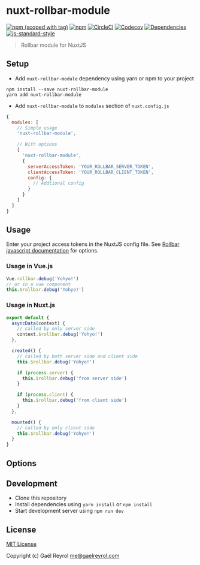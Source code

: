 # nuxt-rollbar-module

[![npm (scoped with tag)](https://img.shields.io/npm/v/nuxt-rollbar-module/latest.svg?style=flat-square)](https://npmjs.com/package/nuxt-rollbar-module)
[![npm](https://img.shields.io/npm/dt/nuxt-rollbar-module.svg?style=flat-square)](https://npmjs.com/package/nuxt-rollbar-module)
[![CircleCI](https://img.shields.io/circleci/project/github/Zevran/nuxt-rollbar-module.svg?style=flat-square)](https://circleci.com/gh/gaelreyrol/nuxt-rollbar-module)
[![Codecov](https://img.shields.io/codecov/c/github/Zevran/nuxt-rollbar-module.svg?style=flat-square)](https://codecov.io/gh/gaelreyrol/nuxt-rollbar-module)
[![Dependencies](https://david-dm.org/Zevran/nuxt-rollbar-module/status.svg?style=flat-square)](https://david-dm.org/gaelreyrol/nuxt-rollbar-module)
[![js-standard-style](https://img.shields.io/badge/code_style-standard-brightgreen.svg?style=flat-square)](http://standardjs.com)

> Rollbar module for NuxtJS

## Setup

- Add `nuxt-rollbar-module` dependency using yarn or npm to your project

```shell
npm install --save nuxt-rollbar-module
yarn add nuxt-rollbar-module
```

- Add `nuxt-rollbar-module` to `modules` section of `nuxt.config.js`

```js
{
  modules: [
    // Simple usage
    'nuxt-rollbar-module',

    // With options
    [
      'nuxt-rollbar-module',
      {
        serverAccessToken: 'YOUR_ROLLBAR_SERVER_TOKEN',
        clientAccessToken: 'YOUR_ROLLBAR_CLIENT_TOKEN',
        config: {
          // Addtional config
        }
      }
    ]
  ]
}
```

## Usage

Enter your project access tokens in the NuxtJS config file.
See [Rollbar javascript documentation](https://rollbar.com/docs/notifier/rollbar.js/) for options.

### Usage in Vue.js

```js
Vue.rollbar.debug('Yohyo!')
// or in a vue component
this.$rollbar.debug('Yohyo!')
```

### Usage in Nuxt.js

```js
export default {
  asyncData(context) {
    // called by only server side
    context.$rollbar.debug('Yohyo!')
  },

  created() {
    // called by both server side and client side
    this.$rollbar.debug('Yohyo!')

    if (process.server) {
      this.$rollbar.debug('from server side')
    }

    if (process.client) {
      this.$rollbar.debug('from client side')
    }
  },

  mounted() {
    // called by only client side
    this.$rollbar.debug('Yohyo!')
  }
}
```

## Options

## Development

- Clone this repository
- Install dependencies using `yarn install` or `npm install`
- Start development server using `npm run dev`

## License

[MIT License](./LICENSE)

Copyright (c) Gaël Reyrol <me@gaelreyrol.com>
